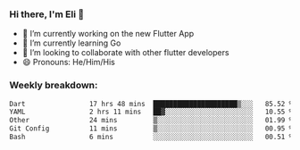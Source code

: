 ### Hi there, I'm Eli 👋
- 🔭 I’m currently working on the new Flutter App
- 🌱 I’m currently learning Go
- 🦄 I’m looking to collaborate with other flutter developers
- 😄 Pronouns: He/Him/His

### Weekly breakdown:
<!--START_SECTION:waka-->

```txt
Dart                17 hrs 48 mins  █████████████████████▒░░░   85.52 %
YAML                2 hrs 11 mins   ██▓░░░░░░░░░░░░░░░░░░░░░░   10.55 %
Other               24 mins         ▒░░░░░░░░░░░░░░░░░░░░░░░░   01.99 %
Git Config          11 mins         ▒░░░░░░░░░░░░░░░░░░░░░░░░   00.95 %
Bash                6 mins          ░░░░░░░░░░░░░░░░░░░░░░░░░   00.51 %
```

<!--END_SECTION:waka-->

